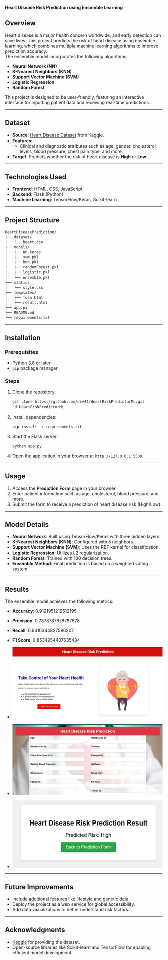 **Heart Disease Risk Prediction using Ensemble Learning**

## **Overview**
Heart disease is a major health concern worldwide, and early detection can save lives. This project predicts the risk of heart disease using ensemble learning, which combines multiple machine learning algorithms to improve prediction accuracy.  
The ensemble model incorporates the following algorithms:  
- **Neural Network (NN)**  
- **K-Nearest Neighbors (KNN)**  
- **Support Vector Machine (SVM)**  
- **Logistic Regression**  
- **Random Forest**  

This project is designed to be user-friendly, featuring an interactive interface for inputting patient data and receiving real-time predictions.

---

## **Dataset**  
- **Source**: [Heart Disease Dataset](https://www.kaggle.com/code/kristiannova/heart-disesase-try?select=heart.csv) from Kaggle.  
- **Features**:  
  - Clinical and diagnostic attributes such as age, gender, cholesterol levels, blood pressure, chest pain type, and more.  
- **Target**: Predicts whether the risk of heart disease is **High** or **Low**.  

---

## **Technologies Used**  
- **Frontend**: HTML, CSS, JavaScript  
- **Backend**: Flask (Python)  
- **Machine Learning**: TensorFlow/Keras, Scikit-learn  

---

## **Project Structure**  
```plaintext
HeartDiseasePrediction/
├── dataset/
│   └── heart.csv
├── models/
│   ├── nn.keras
│   ├── svm.pkl
│   ├── knn.pkl
│   ├── randomForest.pkl
│   ├── logistic.pkl
│   └── ensemble.pkl
├── static/
│   └── style.css
├── templates/
│   ├── form.html
│   ├── result.html
├── app.py
├── README.md
└── requirements.txt
```

---

## **Installation**  
### **Prerequisites**  
- Python 3.8 or later  
- `pip` package manager  

### **Steps**  
1. Clone the repository:  
   ```bash
   git clone https://github.com/drv44/HeartRiskPredictorML.git
   cd HeartRiskPredictorML
   ```
2. Install dependencies:  
   ```bash
   pip install -r requirements.txt
   ```
3. Start the Flask server:  
   ```bash
   python app.py
   ```
4. Open the application in your browser at `http://127.0.0.1:5500`.

---

## **Usage**  
1. Access the **Prediction Form** page in your browser.  
2. Enter patient information such as age, cholesterol, blood pressure, and more.  
3. Submit the form to receive a prediction of heart disease risk (High/Low).   

---

## **Model Details**  
- **Neural Network**: Built using TensorFlow/Keras with three hidden layers.  
- **K-Nearest Neighbors (KNN)**: Configured with 5 neighbors.  
- **Support Vector Machine (SVM)**: Uses the RBF kernel for classification.  
- **Logistic Regression**: Utilizes L2 regularization.  
- **Random Forest**: Trained with 100 decision trees.  
- **Ensemble Method**: Final prediction is based on a weighted voting system.  

---

## **Results**  
The ensemble model achieves the following metrics:  
- **Accuracy**: 0.9121951219512195
- **Precision**: 0.7878787878787878 
- **Recall**: 0.9310344827586207
- **F1 Score**: 0.8534954407635434

- ![Home Page Screenshot](images/homePage.jpg)
- ![Prediction Form Screenshot](images/predictionForm.jpg)
- ![Prediction Result Screenshot](images/predictionResult.jpg)

---

## **Future Improvements**  
- Include additional features like lifestyle and genetic data.  
- Deploy the project as a web service for global accessibility.  
- Add data visualizations to better understand risk factors.  

---

## **Acknowledgments**  
- [Kaggle](https://www.kaggle.com) for providing the dataset.  
- Open-source libraries like Scikit-learn and TensorFlow for enabling efficient model development.  

